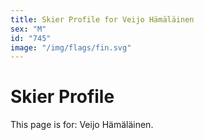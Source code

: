 ```yaml
---
title: Skier Profile for Veijo Hämäläinen
sex: "M"
id: "745"
image: "/img/flags/fin.svg" 
---
```


# Skier Profile

This page is for: Veijo Hämäläinen.
    